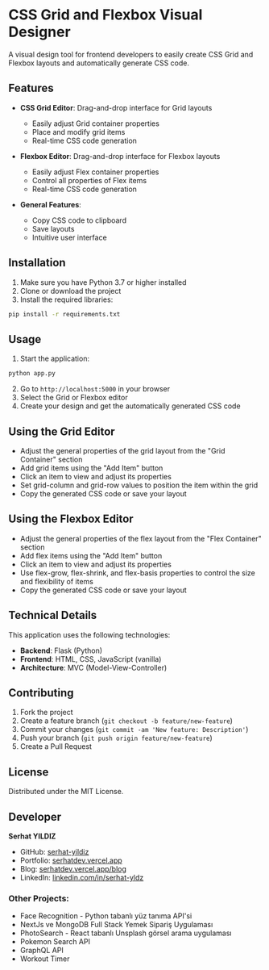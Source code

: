 # CSS Grid and Flexbox Visual Designer

A visual design tool for frontend developers to easily create CSS Grid and Flexbox layouts and automatically generate CSS code.

## Features

- **CSS Grid Editor**: Drag-and-drop interface for Grid layouts
  - Easily adjust Grid container properties
  - Place and modify grid items
  - Real-time CSS code generation
  
- **Flexbox Editor**: Drag-and-drop interface for Flexbox layouts
  - Easily adjust Flex container properties
  - Control all properties of Flex items
  - Real-time CSS code generation
  
- **General Features**:
  - Copy CSS code to clipboard
  - Save layouts
  - Intuitive user interface

## Installation

1. Make sure you have Python 3.7 or higher installed
2. Clone or download the project
3. Install the required libraries:

```bash
pip install -r requirements.txt
```

## Usage

1. Start the application:

```bash
python app.py
```

2. Go to `http://localhost:5000` in your browser
3. Select the Grid or Flexbox editor
4. Create your design and get the automatically generated CSS code

## Using the Grid Editor

- Adjust the general properties of the grid layout from the "Grid Container" section
- Add grid items using the "Add Item" button
- Click an item to view and adjust its properties
- Set grid-column and grid-row values to position the item within the grid
- Copy the generated CSS code or save your layout

## Using the Flexbox Editor

- Adjust the general properties of the flex layout from the "Flex Container" section
- Add flex items using the "Add Item" button
- Click an item to view and adjust its properties
- Use flex-grow, flex-shrink, and flex-basis properties to control the size and flexibility of items
- Copy the generated CSS code or save your layout

## Technical Details

This application uses the following technologies:

- **Backend**: Flask (Python)
- **Frontend**: HTML, CSS, JavaScript (vanilla)
- **Architecture**: MVC (Model-View-Controller)

## Contributing

1. Fork the project
2. Create a feature branch (`git checkout -b feature/new-feature`)
3. Commit your changes (`git commit -am 'New feature: Description'`)
4. Push your branch (`git push origin feature/new-feature`)
5. Create a Pull Request

## License

Distributed under the MIT License. 

## Developer

**Serhat YILDIZ**
* GitHub: [serhat-yildiz](https://github.com/serhat-yildiz)
* Portfolio: [serhatdev.vercel.app](https://serhatdev.vercel.app/)
* Blog: [serhatdev.vercel.app/blog](https://serhatdev.vercel.app/blog)
* LinkedIn: [linkedin.com/in/serhat-yldz](https://www.linkedin.com/in/serhat-yldz/)

### Other Projects:
* Face Recognition - Python tabanlı yüz tanıma API'si
* NextJs ve MongoDB Full Stack Yemek Sipariş Uygulaması
* PhotoSearch - React tabanlı Unsplash görsel arama uygulaması
* Pokemon Search API
* GraphQL API
* Workout Timer 